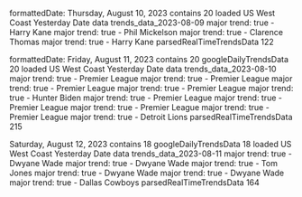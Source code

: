 
formattedDate: Thursday, August 10, 2023 contains 20
loaded US West Coast Yesterday Date data trends_data_2023-08-09
major trend: true - Harry Kane
major trend: true - Phil Mickelson
major trend: true - Clarence Thomas
major trend: true - Harry Kane
parsedRealTimeTrendsData 122

formattedDate: Friday, August 11, 2023 contains 20
googleDailyTrendsData 20
loaded US West Coast Yesterday Date data trends_data_2023-08-10
major trend: true - Premier League
major trend: true - Premier League
major trend: true - Premier League
major trend: true - Premier League
major trend: true - Hunter Biden
major trend: true - Premier League
major trend: true - Premier League
major trend: true - Premier League
major trend: true - Premier League
major trend: true - Detroit Lions
parsedRealTimeTrendsData 215

Saturday, August 12, 2023 contains 18
googleDailyTrendsData 18
loaded US West Coast Yesterday Date data trends_data_2023-08-11
major trend: true - Dwyane Wade
major trend: true - Dwyane Wade
major trend: true - Tom Jones
major trend: true - Dwyane Wade
major trend: true - Dwyane Wade
major trend: true - Dallas Cowboys
parsedRealTimeTrendsData 164
